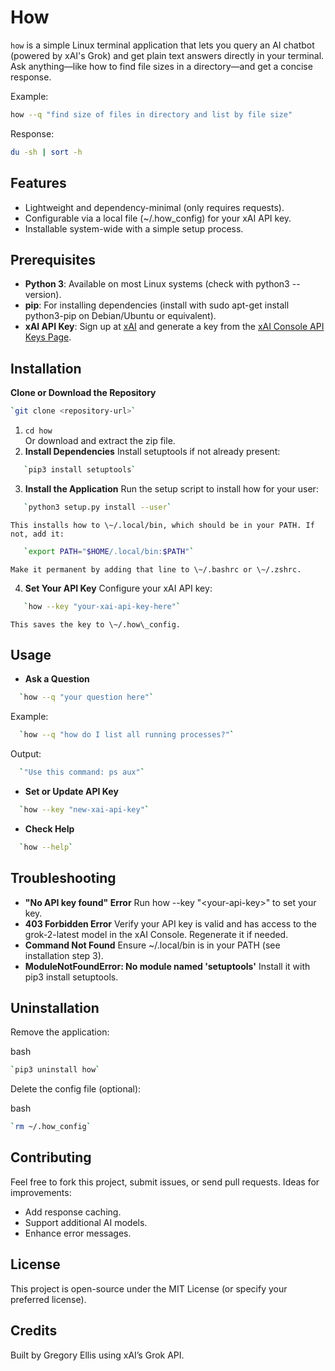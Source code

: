 # How

`how` is a simple Linux terminal application that lets you query an AI chatbot (powered by xAI's Grok) and get plain text answers directly in your terminal. Ask anything—like how to find file sizes in a directory—and get a concise response.

Example:
```bash
how --q "find size of files in directory and list by file size"
```

Response:
```bash
du -sh | sort -h
```

## **Features**

* Lightweight and dependency-minimal (only requires requests).  
* Configurable via a local file (\~/.how\_config) for your xAI API key.  
* Installable system-wide with a simple setup process.

## **Prerequisites**

* **Python 3**: Available on most Linux systems (check with python3 \--version).  
* **pip**: For installing dependencies (install with sudo apt-get install python3-pip on Debian/Ubuntu or equivalent).  
* **xAI API Key**: Sign up at [xAI](https://x.ai) and generate a key from the [xAI Console API Keys Page](https://console.x.ai).

## **Installation**

**Clone or Download the Repository**  

```bash
`git clone <repository-url>`
```

1. `cd how`  
    Or download and extract the zip file.  
2. **Install Dependencies** Install setuptools if not already present:  

```bash
   `pip3 install setuptools`
```

3. **Install the Application** Run the setup script to install how for your user:  

```bash
   `python3 setup.py install --user`  
```
    This installs how to \~/.local/bin, which should be in your PATH. If not, add it:  
```bash
   `export PATH="$HOME/.local/bin:$PATH"`  
```
    Make it permanent by adding that line to \~/.bashrc or \~/.zshrc.  
4. **Set Your API Key** Configure your xAI API key:   
```bash
   `how --key "your-xai-api-key-here"`  
```
    This saves the key to \~/.how\_config.

## **Usage**

* **Ask a Question**   
```bash
  `how --q "your question here"`  
```
Example:   
```bash
  `how --q "how do I list all running processes?"`  
```
Output:   
```bash
  `"Use this command: ps aux"`
```

* **Set or Update API Key**   
```bash
  `how --key "new-xai-api-key"`
```

* **Check Help**   
```bash
  `how --help`
```

## **Troubleshooting**

* **"No API key found" Error** Run how \--key "\<your-api-key\>" to set your key.  
* **403 Forbidden Error** Verify your API key is valid and has access to the grok-2-latest model in the xAI Console. Regenerate it if needed.  
* **Command Not Found** Ensure \~/.local/bin is in your PATH (see installation step 3).  
* **ModuleNotFoundError: No module named 'setuptools'** Install it with pip3 install setuptools.

## **Uninstallation**

Remove the application:

bash  
```bash
`pip3 uninstall how`
```

Delete the config file (optional):

bash  
```bash
`rm ~/.how_config`
```

## **Contributing**

Feel free to fork this project, submit issues, or send pull requests. Ideas for improvements:

* Add response caching.  
* Support additional AI models.  
* Enhance error messages.

## **License**

This project is open-source under the MIT License (or specify your preferred license).

## **Credits**

Built by Gregory Ellis using xAI’s Grok API.
 

